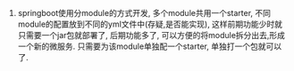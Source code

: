 1. springboot使用分module的方式开发, 多个module共用一个starter, 不同module的配置放到不同的yml文件中(存疑,是否能实现), 这样前期功能少时就只需要一个jar包就部署了, 后期功能多了, 可以方便的将module拆分出去,形成一个新的微服务. 只需要为该module单独配一个starter, 单独打一个包就可以了.